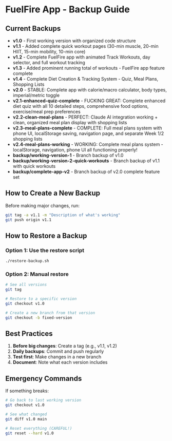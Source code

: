 # FuelFire App - Backup Guide

## Current Backups

- **v1.0** - First working version with organized code structure
- **v1.1** - Added complete quick workout pages (30-min muscle, 20-min HIIT, 15-min mobility, 10-min core)
- **v1.2** - Complete FuelFire app with animated Track Workouts, day selector, and full workout tracking
- **v1.3** - Added prominent running total of workouts - FuelFire app feature complete
- **v1.4** - Complete Diet Creation & Tracking System - Quiz, Meal Plans, Shopping Lists
- **v2.0** - STABLE: Complete app with calorie/macro calculator, body types, imperial/metric toggle
- **v2.1-enhanced-quiz-complete** - FUCKING GREAT: Complete enhanced diet quiz with all 10 detailed steps, comprehensive food options, exercise/meal prep preferences
- **v2.2-clean-meal-plans** - PERFECT: Claude AI integration working + clean, organized meal plan display with shopping lists
- **v2.3-meal-plans-complete** - COMPLETE: Full meal plans system with phone UI, localStorage saving, navigation page, and separate Week 1/2 shopping lists
- **v2.4-meal-plans-working** - WORKING: Complete meal plans system - localStorage, navigation, phone UI all functioning properly!
- **backup/working-version-1** - Branch backup of v1.0
- **backup/working-version-2-quick-workouts** - Branch backup of v1.1 with quick workouts
- **backup/complete-app-v2** - Branch backup of v2.0 complete feature set

## How to Create a New Backup

Before making major changes, run:
```bash
git tag -a v1.1 -m "Description of what's working"
git push origin v1.1
```

## How to Restore a Backup

### Option 1: Use the restore script
```bash
./restore-backup.sh
```

### Option 2: Manual restore
```bash
# See all versions
git tag

# Restore to a specific version
git checkout v1.0

# Create a new branch from that version
git checkout -b fixed-version
```

## Best Practices

1. **Before big changes**: Create a tag (e.g., v1.1, v1.2)
2. **Daily backups**: Commit and push regularly
3. **Test first**: Make changes in a new branch
4. **Document**: Note what each version includes

## Emergency Commands

If something breaks:
```bash
# Go back to last working version
git checkout v1.0

# See what changed
git diff v1.0 main

# Reset everything (CAREFUL!)
git reset --hard v1.0
```